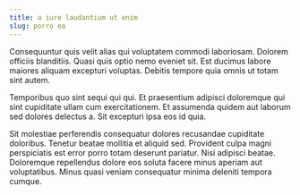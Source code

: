 ```yaml
---
title: a iure laudantium ut enim
slug: porro ea
---
```


Consequuntur quis velit alias qui voluptatem commodi laboriosam. Dolorem officiis blanditiis. Quasi quis optio nemo eveniet sit. Est ducimus labore maiores aliquam excepturi voluptas. Debitis tempore quia omnis ut totam sint autem.

Temporibus quo sint sequi qui qui. Et praesentium adipisci doloremque qui sint cupiditate ullam cum exercitationem. Et assumenda quidem aut laborum sed dolores delectus a. Sit excepturi ipsa eos id quia.

Sit molestiae perferendis consequatur dolores recusandae cupiditate doloribus. Tenetur beatae mollitia et aliquid sed. Provident culpa magni perspiciatis est error porro totam deserunt pariatur. Nisi adipisci beatae. Doloremque repellendus dolore eos soluta facere minus aperiam aut voluptatibus. Minus quasi veniam consequatur minima deleniti tempora cumque.
